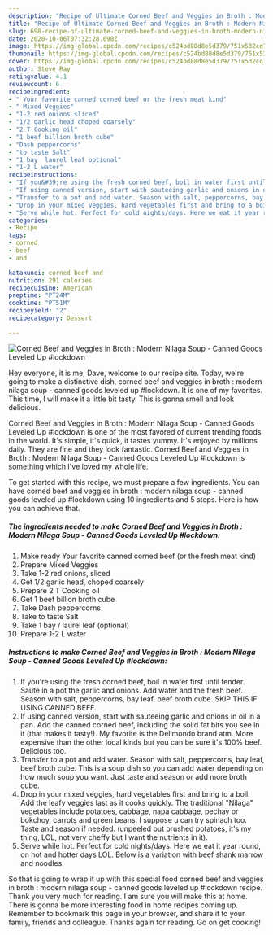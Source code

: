 ```yaml
---
description: "Recipe of Ultimate Corned Beef and Veggies in Broth : Modern Nilaga Soup - Canned Goods Leveled Up #lockdown"
title: "Recipe of Ultimate Corned Beef and Veggies in Broth : Modern Nilaga Soup - Canned Goods Leveled Up #lockdown"
slug: 698-recipe-of-ultimate-corned-beef-and-veggies-in-broth-modern-nilaga-soup-canned-goods-leveled-up-lockdown
date: 2020-10-06T07:32:28.090Z
image: https://img-global.cpcdn.com/recipes/c524bd88d8e5d379/751x532cq70/corned-beef-and-veggies-in-broth-modern-nilaga-soup-canned-goods-leveled-up-lockdown-recipe-main-photo.jpg
thumbnail: https://img-global.cpcdn.com/recipes/c524bd88d8e5d379/751x532cq70/corned-beef-and-veggies-in-broth-modern-nilaga-soup-canned-goods-leveled-up-lockdown-recipe-main-photo.jpg
cover: https://img-global.cpcdn.com/recipes/c524bd88d8e5d379/751x532cq70/corned-beef-and-veggies-in-broth-modern-nilaga-soup-canned-goods-leveled-up-lockdown-recipe-main-photo.jpg
author: Steve Ray
ratingvalue: 4.1
reviewcount: 6
recipeingredient:
- " Your favorite canned corned beef or the fresh meat kind"
- " Mixed Veggies"
- "1-2 red onions sliced"
- "1/2 garlic head choped coarsely"
- "2 T Cooking oil"
- "1 beef billion broth cube"
- "Dash peppercorns"
- "to taste Salt"
- "1 bay  laurel leaf optional"
- "1-2 L water"
recipeinstructions:
- "If you&#39;re using the fresh corned beef, boil in water first until tender. Saute in a pot the garlic and onions. Add water and the fresh beef. Season with salt, peppercorns, bay leaf, beef broth cube. SKIP THIS IF USING CANNED BEEF."
- "If using canned version, start with sauteeing garlic and onions in oil in a pan. Add the canned corned beef, including the solid fat bits you see in it (that makes it tasty!). My favorite is the Delimondo brand atm. More expensive than the other local kinds but you can be sure it&#39;s 100% beef. Delicious too."
- "Transfer to a pot and add water. Season with salt, peppercorns, bay leaf, beef broth cube. This is a soup dish so you can add water depending on how much soup you want. Just taste and season or add more broth cube."
- "Drop in your mixed veggies, hard vegetables first and bring to a boil. Add the leafy veggies last as it cooks quickly. The traditional &#34;Nilaga&#34; vegetables include potatoes, cabbage, napa cabbage, pechay or bokchoy, carrots and green beans. I suppose u can try spinach too. Taste and season if needed. (unpeeled but brushed potatoes, it&#39;s my thing, LOL, not very cheffy but I want the nutrients in it)."
- "Serve while hot. Perfect for cold nights/days. Here we eat it year round, on hot and hotter days LOL. Below is a variation with beef shank marrow and noodles."
categories:
- Recipe
tags:
- corned
- beef
- and

katakunci: corned beef and 
nutrition: 291 calories
recipecuisine: American
preptime: "PT24M"
cooktime: "PT51M"
recipeyield: "2"
recipecategory: Dessert

---
```



![Corned Beef and Veggies in Broth : Modern Nilaga Soup - Canned Goods Leveled Up #lockdown](https://img-global.cpcdn.com/recipes/c524bd88d8e5d379/751x532cq70/corned-beef-and-veggies-in-broth-modern-nilaga-soup-canned-goods-leveled-up-lockdown-recipe-main-photo.jpg)

Hey everyone, it is me, Dave, welcome to our recipe site. Today, we're going to make a distinctive dish, corned beef and veggies in broth : modern nilaga soup - canned goods leveled up #lockdown. It is one of my favorites. This time, I will make it a little bit tasty. This is gonna smell and look delicious.

Corned Beef and Veggies in Broth : Modern Nilaga Soup - Canned Goods Leveled Up #lockdown is one of the most favored of current trending foods in the world. It's simple, it's quick, it tastes yummy. It's enjoyed by millions daily. They are fine and they look fantastic. Corned Beef and Veggies in Broth : Modern Nilaga Soup - Canned Goods Leveled Up #lockdown is something which I've loved my whole life.




To get started with this recipe, we must prepare a few ingredients. You can have corned beef and veggies in broth : modern nilaga soup - canned goods leveled up #lockdown using 10 ingredients and 5 steps. Here is how you can achieve that.

<!--inarticleads1-->

##### The ingredients needed to make Corned Beef and Veggies in Broth : Modern Nilaga Soup - Canned Goods Leveled Up #lockdown:

1. Make ready  Your favorite canned corned beef (or the fresh meat kind)
1. Prepare  Mixed Veggies
1. Take 1-2 red onions, sliced
1. Get 1/2 garlic head, choped coarsely
1. Prepare 2 T Cooking oil
1. Get 1 beef billion broth cube
1. Take Dash peppercorns
1. Take to taste Salt
1. Take 1 bay / laurel leaf (optional)
1. Prepare 1-2 L water




<!--inarticleads2-->

##### Instructions to make Corned Beef and Veggies in Broth : Modern Nilaga Soup - Canned Goods Leveled Up #lockdown:

1. If you&#39;re using the fresh corned beef, boil in water first until tender. Saute in a pot the garlic and onions. Add water and the fresh beef. Season with salt, peppercorns, bay leaf, beef broth cube. SKIP THIS IF USING CANNED BEEF.
1. If using canned version, start with sauteeing garlic and onions in oil in a pan. Add the canned corned beef, including the solid fat bits you see in it (that makes it tasty!). My favorite is the Delimondo brand atm. More expensive than the other local kinds but you can be sure it&#39;s 100% beef. Delicious too.
1. Transfer to a pot and add water. Season with salt, peppercorns, bay leaf, beef broth cube. This is a soup dish so you can add water depending on how much soup you want. Just taste and season or add more broth cube.
1. Drop in your mixed veggies, hard vegetables first and bring to a boil. Add the leafy veggies last as it cooks quickly. The traditional &#34;Nilaga&#34; vegetables include potatoes, cabbage, napa cabbage, pechay or bokchoy, carrots and green beans. I suppose u can try spinach too. Taste and season if needed. (unpeeled but brushed potatoes, it&#39;s my thing, LOL, not very cheffy but I want the nutrients in it).
1. Serve while hot. Perfect for cold nights/days. Here we eat it year round, on hot and hotter days LOL. Below is a variation with beef shank marrow and noodles.




So that is going to wrap it up with this special food corned beef and veggies in broth : modern nilaga soup - canned goods leveled up #lockdown recipe. Thank you very much for reading. I am sure you will make this at home. There is gonna be more interesting food in home recipes coming up. Remember to bookmark this page in your browser, and share it to your family, friends and colleague. Thanks again for reading. Go on get cooking!
